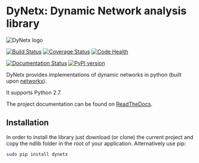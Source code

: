 # DyNetx: Dynamic Network analysis library



![DyNetx logo](http://dynetx.readthedocs.io/en/latest/_static/dynetx.png)

[![Build Status](https://travis-ci.org/GiulioRossetti/dynetx.svg?branch=master)](https://travis-ci.org/GiulioRossetti/dynetx)
[![Coverage Status](https://coveralls.io/repos/github/GiulioRossetti/dynetx/badge.svg?branch=master)](https://coveralls.io/github/GiulioRossetti/dynetx?branch=master)
[![Code Health](https://landscape.io/github/GiulioRossetti/dynetx/master/landscape.svg?style=flat)](https://landscape.io/github/GiulioRossetti/dynetx/master)

[![Documentation Status](https://readthedocs.org/projects/dynetx/badge/?version=latest)](http://dynetx.readthedocs.io/en/latest/?badge=latest)
[![PyPI version](https://badge.fury.io/py/dynetx.svg)](https://badge.fury.io/py/dynetx)



DyNetx provides implementations of dynamic networks in python (built upon [networkx](http://networkx.github.io)).

It supports Python 2.7.

The project documentation can be found on [ReadTheDocs](http://dynetx.readthedocs.io).


## Installation

In order to install the library just download (or clone) the current project and copy the ndlib folder in the root of your application.
Alternatively use pip:
```bash
sudo pip install dynetx
```

